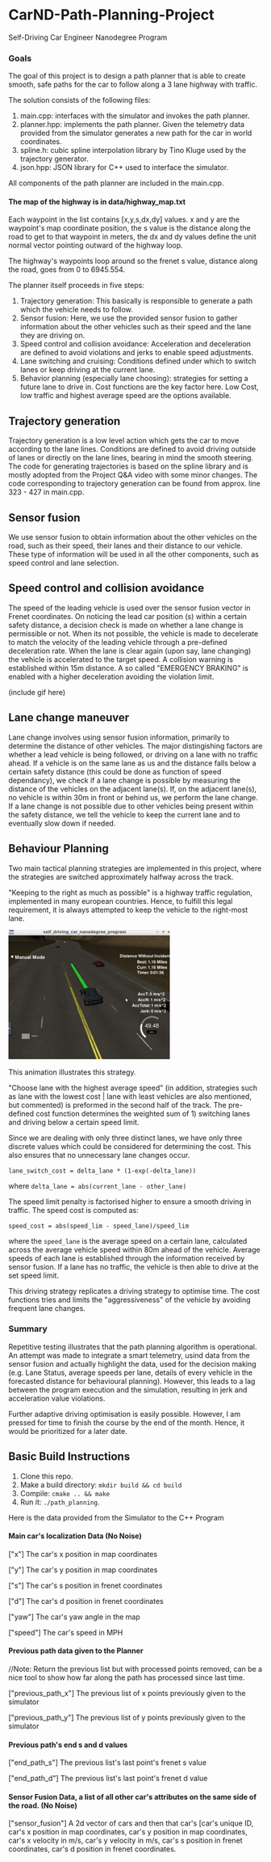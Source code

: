 # CarND-Path-Planning-Project
Self-Driving Car Engineer Nanodegree Program
   
### Goals
The goal of this project is to design a path planner that is able to create smooth, safe paths for the car to follow along a 3 lane highway with traffic.

The solution consists of the following files:

1. main.cpp: interfaces with the simulator and invokes the path planner.
2. planner.hpp: implements the path planner. Given the telemetry data provided from the simulator generates a new path for the car in world coordinates.
3. spline.h: cubic spline interpolation library by Tino Kluge used by the trajectory generator.
4. json.hpp: JSON library for C++ used to interface the simulator.

All components of the path planner are included in the main.cpp.

#### The map of the highway is in data/highway_map.txt
Each waypoint in the list contains  [x,y,s,dx,dy] values. x and y are the waypoint's map coordinate position, the s value is the distance along the road to get to that waypoint in meters, the dx and dy values define the unit normal vector pointing outward of the highway loop.

The highway's waypoints loop around so the frenet s value, distance along the road, goes from 0 to 6945.554.

The planner itself proceeds in five steps:
1. Trajectory generation: This basically is responsible to generate a path which the vehicle needs to follow.
2. Sensor fusion: Here, we use the provided sensor fusion to gather information about the other vehicles such as their speed and the lane they are driving on.
3. Speed control and collision avoidance: Acceleration and deceleration are defined to avoid violations and jerks to enable speed adjustments.
4. Lane switching and cruising: Conditions defined under which to switch lanes or keep driving at the current lane.
5. Behavior planning (especially lane choosing): strategies for setting a future lane to drive in. Cost functions are the key factor here. Low Cost, low traffic and highest average speed are the options available.

## Trajectory generation
Trajectory generation is a low level action which gets the car to move according to the lane lines. Conditions are defined to avoid driving outside of lanes or directly on the lane lines, bearing in mind the smooth steering. The code for generating trajectories is based on the spline library and is mostly adopted from the Project Q&A video with some minor changes. The code corresponding to trajectory generation can be found from approx. line 323 - 427 in main.cpp.

## Sensor fusion
We use sensor fusion to obtain information about the other vehicles on the road, such as their speed, their lanes and their distance to our vehicle. These type of information will be used in all the other components, such as speed control and lane selection.

## Speed control and collision avoidance
The speed of the leading vehicle is used over the sensor fusion vector in Frenet coordinates. On noticing the lead car position (s) within a certain safety distance, a decision check is made on whether a lane change is permissible or not. When its not possible, the vehicle is made to decelerate to match the velocity of the leading vehicle through a pre-defined deceleration rate. When the lane is clear again (upon say, lane changing) the vehicle is accelerated to the target speed.
A collision warning is established within 15m distance. A so called "EMERGENCY BRAKING" is enabled with a higher deceleration avoiding the violation limit.

(include gif here)

## Lane change maneuver
Lane change involves using sensor fusion information, primarily to determine the distance of other vehicles. The major distingishing factors are whether a lead vehicle is being followed, or driving on a lane with no traffic ahead.
If a vehicle is on the same lane as us and the distance falls below a certain safety distance (this could be done as function of speed dependancy), we check if a lane change is possible by measuring the distance of the vehicles on the adjacent lane(s). If, on the adjacent lane(s), no vehicle is within 30m in front or behind us, we perform the lane change. If a lane change is not possible due to other vehicles being present within the safety distance, we tell the vehicle to keep the current lane and to eventually slow down if needed.

## Behaviour Planning
Two main tactical planning strategies are implemented in this project, where the strategies are switched approximately halfway across the track.

"Keeping to the right as much as possible" is a highway traffic regulation, implemented in many european countries. Hence, to fulfill this legal requirement, it is always attempted to keep the vehicle to the right-most lane.

![](data/KeepRightLane.gif)

This animation illustrates this strategy.

"Choose lane with the highest average speed" (in addition, strategies such as lane with the lowest cost | lane with least vehicles are also mentioned, but commented) is preformed in the second half of the track. The pre-defined cost function determines the weighted sum of 1) switching lanes and driving below a certain speed limit.

Since we are dealing with only three distinct lanes, we have only three discrete values which could be considered for determining the cost. This also ensures that no unnecessary lane changes occur.

```
lane_switch_cost = delta_lane * (1-exp(-delta_lane))
```
where `delta_lane = abs(current_lane - other_lane)`

The speed limit penalty is factorised higher to ensure a smooth driving in traffic. The speed cost is computed as:
```
speed_cost = abs(speed_lim - speed_lane)/speed_lim
```
where the `speed_lane` is the average speed on a certain lane, calculated across the average vehicle speed within 80m ahead of the vehicle. Average speeds of each lane is established through the information received by sensor fusion. If a lane has no traffic, the vehicle is then able to drive at the set speed limit.

This driving strategy replicates a driving strategy to optimise time. The cost functions tries and limits the "aggressiveness" of the vehicle by avoiding frequent lane changes.

### Summary
Repetitive testing illustrates that the path planning algorithm is operational. An attempt was made to integrate a smart telemetry, usind data from the sensor fusion and actually highlight the data, used for the decision making (e.g. Lane Status, average speeds per lane, details of every vehicle in the forecasted distance for behavioural planning). However, this leads to a lag between the program execution and the simulation, resulting in jerk and acceleration value violations.

Further adaptive driving optimisation is easily possible. However, I am pressed for time to finish the course by the end of the month. Hence, it would be prioritized for a later date.

## Basic Build Instructions

1. Clone this repo.
2. Make a build directory: `mkdir build && cd build`
3. Compile: `cmake .. && make`
4. Run it: `./path_planning`.

Here is the data provided from the Simulator to the C++ Program

#### Main car's localization Data (No Noise)

["x"] The car's x position in map coordinates

["y"] The car's y position in map coordinates

["s"] The car's s position in frenet coordinates

["d"] The car's d position in frenet coordinates

["yaw"] The car's yaw angle in the map

["speed"] The car's speed in MPH

#### Previous path data given to the Planner

//Note: Return the previous list but with processed points removed, can be a nice tool to show how far along
the path has processed since last time. 

["previous_path_x"] The previous list of x points previously given to the simulator

["previous_path_y"] The previous list of y points previously given to the simulator

#### Previous path's end s and d values 

["end_path_s"] The previous list's last point's frenet s value

["end_path_d"] The previous list's last point's frenet d value

#### Sensor Fusion Data, a list of all other car's attributes on the same side of the road. (No Noise)

["sensor_fusion"] A 2d vector of cars and then that car's [car's unique ID, car's x position in map coordinates, car's y position in map coordinates, car's x velocity in m/s, car's y velocity in m/s, car's s position in frenet coordinates, car's d position in frenet coordinates. 
